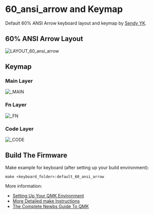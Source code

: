 # 60_ansi_arrow and Keymap

Default 60% ANSI Arrow keyboard layout and keymap by [Sendy YK](https://mr.sendyyk.com).

## 60% ANSI Arrow Layout

![LAYOUT_60_ansi_arrow](https://raw.githubusercontent.com/mrsendyyk/files/public/qmk/firmware/layouts/community/60_ansi_arrow/mrsendyyk/images/layout-60-ansi-arrow.png)

## Keymap

### Main Layer

![_MAIN](https://raw.githubusercontent.com/mrsendyyk/files/public/qmk/firmware/layouts/community/60_ansi_arrow/mrsendyyk/images/layout-60-ansi-arrow-keymap---layer-0.png)

### Fn Layer

![_FN](https://raw.githubusercontent.com/mrsendyyk/files/public/qmk/firmware/layouts/community/60_ansi_arrow/mrsendyyk/images/layout-60-ansi-arrow-keymap---layer-1.png)

### Code Layer

![_CODE](https://raw.githubusercontent.com/mrsendyyk/files/public/qmk/firmware/layouts/community/60_ansi_arrow/mrsendyyk/images/layout-60-ansi-arrow-keymap---layer-2.png)

## Build The Firmware

Make example for keyboard (after setting up your build environment):

    make <keyboard_folder>:default_60_ansi_arrow

More information:
* [Setting Up Your QMK Environment](https://docs.qmk.fm/#/getting_started_build_tools)
* [More Detailed make Instructions](https://docs.qmk.fm/#/getting_started_make_guide)
* [The Complete Newbs Guide To QMK](https://docs.qmk.fm/#/newbs)
